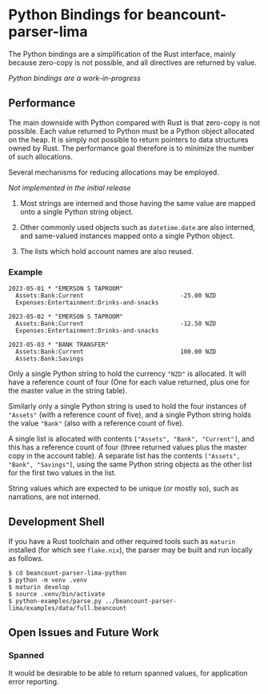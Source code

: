 # Python Bindings for beancount-parser-lima

The Python bindings are a simplification of the Rust interface, mainly because zero-copy is not possible, and all directives are returned by value.

*Python bindings are a work-in-progress*

## Performance

The main downside with Python compared with Rust is that zero-copy is not possible.  Each value returned to Python must be a Python object allocated on the heap.  It is simply not possible to return pointers to data structures owned by Rust.  The performance goal therefore is to minimize the number of such allocations.

Several mechanisms for reducing allocations may be employed.

*Not implemented in the initial release*

1. Most strings are interned and those having the same value are mapped onto a single Python string object.

2. Other commonly used objects such as `datetime.date` are also interned, and same-valued instances mapped onto a single Python object.

3. The lists which hold account names are also reused.

### Example

```
2023-05-01 * "EMERSON S TAPROOM"
  Assets:Bank:Current                           -25.00 NZD
  Expenses:Entertainment:Drinks-and-snacks

2023-05-02 * "EMERSON S TAPROOM"
  Assets:Bank:Current                           -12.50 NZD
  Expenses:Entertainment:Drinks-and-snacks

2023-05-03 * "BANK TRANSFER"
  Assets:Bank:Current                           100.00 NZD
  Assets:Bank:Savings

```

Only a single Python string to hold the currency `"NZD"` is allocated.  It will have a reference count of four (One for each value returned, plus one for the master value in the string table).

Similarly only a single Python string is used to hold the four instances of `"Assets"` (with a reference count of five), and a single Python string holds the value `"Bank"` (also with a reference count of five).

A single list is allocated with contents `["Assets", "Bank", "Current"]`, and this has a reference count of four (three returned values plus the master copy in the account table).  A separate list has the contents `["Assets", "Bank", "Savings"]`, using the same Python string objects as the other list for the first two values in the list.

String values which are expected to be unique (or mostly so), such as narrations, are not interned.

## Development Shell

If you have a Rust toolchain and other required tools such as `maturin` installed (for which see `flake.nix`), the parser may be built and run locally as follows.

```
$ cd beancount-parser-lima-python
$ python -m venv .venv
$ maturin develop
$ source .venv/bin/activate
$ python-examples/parse.py ../beancount-parser-lima/examples/data/full.beancount
```

## Open Issues and Future Work

### Spanned

It would be desirable to be able to return spanned values, for application error reporting.
